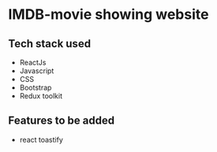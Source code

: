 # IMDB-movie showing website

## Tech stack used 
- ReactJs
- Javascript
- CSS
- Bootstrap
- Redux toolkit


## Features to be added
- react toastify